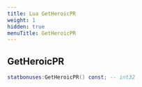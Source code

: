 ```yaml
---
title: Lua GetHeroicPR
weight: 1
hidden: true
menuTitle: GetHeroicPR
---
```

## GetHeroicPR
```lua
statbonuses:GetHeroicPR() const; -- int32
```